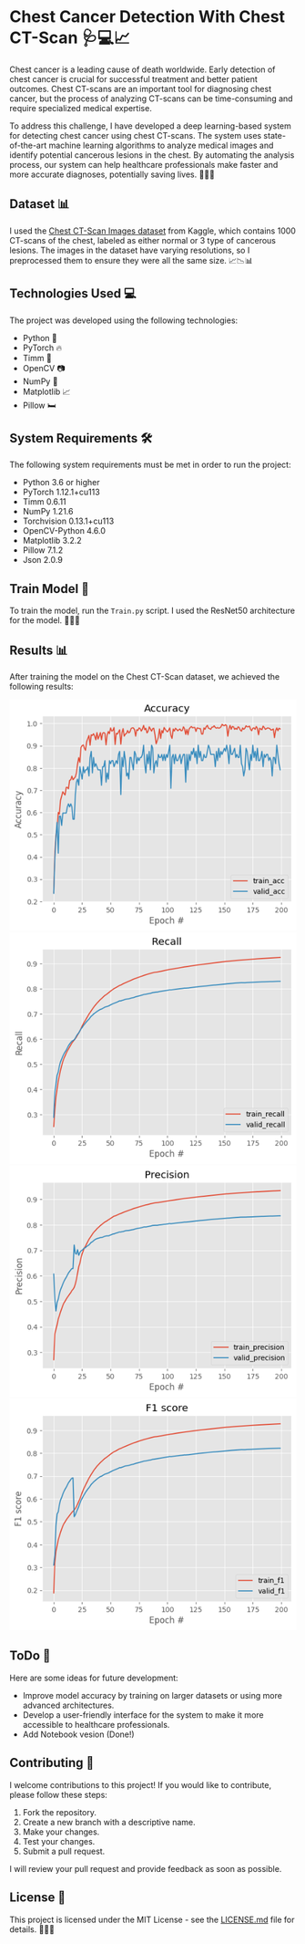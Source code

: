 # Chest Cancer Detection With Chest CT-Scan 🩺💻📈

Chest cancer is a leading cause of death worldwide. Early detection of chest cancer is crucial for successful treatment and better patient outcomes. Chest CT-scans are an important tool for diagnosing chest cancer, but the process of analyzing CT-scans can be time-consuming and require specialized medical expertise. 

To address this challenge, I have developed a deep learning-based system for detecting chest cancer using chest CT-scans. The system uses state-of-the-art machine learning algorithms to analyze medical images and identify potential cancerous lesions in the chest. By automating the analysis process, our system can help healthcare professionals make faster and more accurate diagnoses, potentially saving lives. 💪🔬💊 

## Dataset 📊

I used the [Chest CT-Scan Images dataset](https://www.kaggle.com/datasets/mohamedhanyyy/chest-ctscan-images) from Kaggle, which contains 1000 CT-scans of the chest, labeled as either normal or 3 type of cancerous lesions. The images in the dataset have varying resolutions, so I preprocessed them to ensure they were all the same size. 📈📉📊

## Technologies Used 💻

The project was developed using the following technologies:

- Python 🐍
- PyTorch 🔥
- Timm 🚀
- OpenCV 📷
- NumPy 🔢
- Matplotlib 📈
- Pillow 🛏️

## System Requirements 🛠️

The following system requirements must be met in order to run the project:

- Python 3.6 or higher
- PyTorch 1.12.1+cu113
- Timm 0.6.11
- NumPy 1.21.6
- Torchvision 0.13.1+cu113
- OpenCV-Python 4.6.0
- Matplotlib 3.2.2
- Pillow 7.1.2
- Json 2.0.9

## Train Model 🚂

To train the model, run the `Train.py` script. I used the ResNet50 architecture for the model. 🏋️‍♂️🤖

## Results 📊

After training the model on the Chest CT-Scan dataset, we achieved the following results:

![Results](/Results/Accuracy.png)
![Results](/Results/Recall.png)
![Results](/Results/Precision.png)
![Results](/Results/F1.png)


## ToDo 📝

Here are some ideas for future development:

- Improve model accuracy by training on larger datasets or using more advanced architectures.
- Develop a user-friendly interface for the system to make it more accessible to healthcare professionals.
- Add Notebook vesion (Done!)

## Contributing 🤝

I welcome contributions to this project! If you would like to contribute, please follow these steps:

1. Fork the repository.
2. Create a new branch with a descriptive name.
3. Make your changes.
4. Test your changes.
5. Submit a pull request.

I will review your pull request and provide feedback as soon as possible.

## License 📄

This project is licensed under the MIT License - see the [LICENSE.md](LICENSE.md) file for details. 📜👨‍💻
